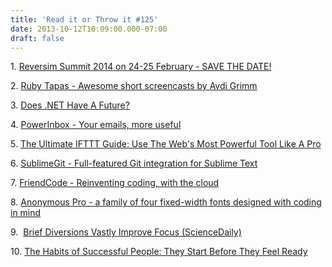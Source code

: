 ```yaml
---
title: 'Read it or Throw it #125'
date: 2013-10-12T10:09:00.000-07:00
draft: false
---
```


1. [Reversim Summit 2014 on 24-25 February - SAVE THE DATE!](http://summit2014.reversim.com/)

2. [Ruby Tapas - Awesome short screencasts by Avdi Grimm](http://www.rubytapas.com/)  

3. [Does .NET Have A Future?](http://www.lhotka.net/weblog/DoesNETHaveAFuture.aspx)  

4. [PowerInbox - Your emails, more useful](http://powerinbox.com/)

5. [The Ultimate IFTTT Guide: Use The Web's Most Powerful Tool Like A Pro](http://www.makeuseof.com/pages/the-ultimate-ifttt-guide-use-the-webs-most-powerful-tool-like-a-pro)

6. [SublimeGit - Full-featured Git integration for Sublime Text](https://sublimegit.net/)

7. [FriendCode - Reinventing coding, with the cloud](https://friendco.de/)

8. [Anonymous Pro - a family of four fixed-width fonts designed with coding in mind](http://www.marksimonson.com/fonts/view/anonymous-pro)

9\.  [Brief Diversions Vastly Improve Focus (ScienceDaily)](http://www.sciencedaily.com/releases/2011/02/110208131529.htm)

10. [The Habits of Successful People: They Start Before They Feel Ready](http://blog.bufferapp.com/the-habits-of-successful-people-they-start-before-they-feel-ready)